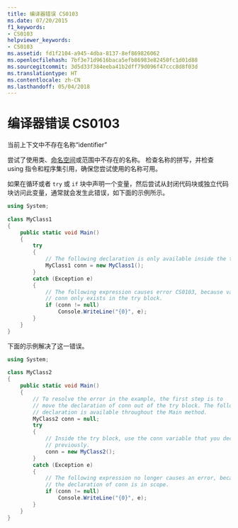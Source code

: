 ```yaml
---
title: 编译器错误 CS0103
ms.date: 07/20/2015
f1_keywords:
- CS0103
helpviewer_keywords:
- CS0103
ms.assetid: fd1f2104-a945-4dba-8137-8ef869826062
ms.openlocfilehash: 7bf3e71d9616baca5efb86983e82450fc1d01d88
ms.sourcegitcommit: 3d5d33f384eeba41b2dff79d096f47ccc8d8f03d
ms.translationtype: HT
ms.contentlocale: zh-CN
ms.lasthandoff: 05/04/2018
---
```

# <a name="compiler-error-cs0103"></a>编译器错误 CS0103
当前上下文中不存在名称“identifier”  
  
 尝试了使用类、[命名空间](../../../csharp/language-reference/keywords/namespace.md)或范围中不存在的名称。 检查名称的拼写，并检查 using 指令和程序集引用，确保您尝试使用的名称可用。  
  
 如果在循环或者 `try` 或 `if` 块中声明一个变量，然后尝试从封闭代码块或独立代码块访问此变量，通常就会发生此错误，如下面的示例所示。  
  
```csharp  
using System;  
  
class MyClass1  
{  
    public static void Main()  
    {  
        try  
        {  
            // The following declaration is only available inside the try block.  
            MyClass1 conn = new MyClass1();  
        }  
        catch (Exception e)  
        {  
            // The following expression causes error CS0103, because variable  
            // conn only exists in the try block.  
            if (conn != null)   
                Console.WriteLine("{0}", e);  
        }  
    }  
}  
```  
  
 下面的示例解决了这一错误。  
  
```csharp  
using System;  
  
class MyClass2  
{  
    public static void Main()  
    {  
        // To resolve the error in the example, the first step is to   
        // move the declaration of conn out of the try block. The following  
        // declaration is available throughout the Main method.  
        MyClass2 conn = null;  
        try  
        {  
            // Inside the try block, use the conn variable that you declared  
            // previously.  
            conn = new MyClass2();  
        }  
        catch (Exception e)  
        {  
            // The following expression no longer causes an error, because  
            // the declaration of conn is in scope.  
            if (conn != null)   
                Console.WriteLine("{0}", e);  
        }  
    }  
}  
```
